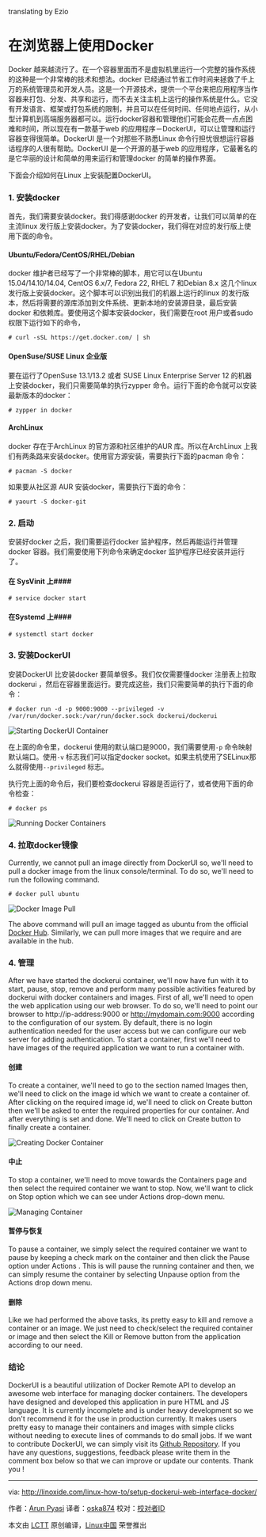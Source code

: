 translating by Ezio

在浏览器上使用Docker
================================================================================
Docker 越来越流行了。在一个容器里面而不是虚拟机里运行一个完整的操作系统的这种是一个非常棒的技术和想法。docker 已经通过节省工作时间来拯救了千上万的系统管理员和开发人员。这是一个开源技术，提供一个平台来把应用程序当作容器来打包、分发、共享和运行，而不去关注主机上运行的操作系统是什么。它没有开发语言、框架或打包系统的限制，并且可以在任何时间、任何地点运行，从小型计算机到高端服务器都可以。运行docker容器和管理他们可能会花费一点点困难和时间，所以现在有一款基于web 的应用程序－DockerUI，可以让管理和运行容器变得很简单。DockerUI 是一个对那些不熟悉Linux 命令行担忧很想运行容器话程序的人很有帮助。DockerUI 是一个开源的基于web 的应用程序，它最著名的是它华丽的设计和简单的用来运行和管理docker 的简单的操作界面。

下面会介绍如何在Linux 上安装配置DockerUI。

### 1. 安装docker ###

首先，我们需要安装docker。我们得感谢docker 的开发者，让我们可以简单的在主流linux 发行版上安装docker。为了安装docker，我们得在对应的发行版上使用下面的命令。

#### Ubuntu/Fedora/CentOS/RHEL/Debian ####

docker 维护者已经写了一个非常棒的脚本，用它可以在Ubuntu 15.04/14.10/14.04, CentOS 6.x/7, Fedora 22, RHEL 7 和Debian 8.x 这几个linux 发行版上安装docker。这个脚本可以识别出我们的机器上运行的linux 的发行版本，然后将需要的源库添加到文件系统、更新本地的安装源目录，最后安装docker 和依赖库。要使用这个脚本安装docker，我们需要在root 用户或者sudo 权限下运行如下的命令，

    # curl -sSL https://get.docker.com/ | sh

#### OpenSuse/SUSE Linux 企业版 ####

要在运行了OpenSuse 13.1/13.2 或者 SUSE Linux Enterprise Server 12 的机器上安装docker，我们只需要简单的执行zypper 命令。运行下面的命令就可以安装最新版本的docker： 

    # zypper in docker

#### ArchLinux ####

docker 存在于ArchLinux 的官方源和社区维护的AUR 库。所以在ArchLinux 上我们有两条路来安装docker。使用官方源安装，需要执行下面的pacman 命令：

    # pacman -S docker

如果要从社区源 AUR 安装docker，需要执行下面的命令：

    # yaourt -S docker-git

### 2. 启动 ###

安装好docker 之后，我们需要运行docker 监护程序，然后再能运行并管理docker 容器。我们需要使用下列命令来确定docker 监护程序已经安装并运行了。 

#### 在 SysVinit 上####

    # service docker start

#### 在Systemd 上####

    # systemctl start docker

### 3. 安装DockerUI ###

安装DockerUI 比安装docker 要简单很多。我们仅仅需要懂docker 注册表上拉取dockerui ，然后在容器里面运行。要完成这些，我们只需要简单的执行下面的命令：

    # docker run -d -p 9000:9000 --privileged -v /var/run/docker.sock:/var/run/docker.sock dockerui/dockerui

![Starting DockerUI Container](http://blog.linoxide.com/wp-content/uploads/2015/09/starting-dockerui-container.png)

在上面的命令里，dockerui 使用的默认端口是9000，我们需要使用`-p` 命令映射默认端口。使用`-v` 标志我们可以指定docker socket。如果主机使用了SELinux那么就得使用`--privileged` 标志。

执行完上面的命令后，我们要检查dockerui 容器是否运行了，或者使用下面的命令检查：

    # docker ps

![Running Docker Containers](http://blog.linoxide.com/wp-content/uploads/2015/09/running-docker-containers.png)

### 4. 拉取docker镜像 ###

Currently, we cannot pull an image directly from DockerUI so, we'll need to pull a docker image from the linux console/terminal. To do so, we'll need to run the following command.

    # docker pull ubuntu

![Docker Image Pull](http://blog.linoxide.com/wp-content/uploads/2015/10/docker-image-pull.png)

The above command will pull an image tagged as ubuntu from the official [Docker Hub][1]. Similarly, we can pull more images that we require and are available in the hub.

### 4. 管理 ###

After we have started the dockerui container, we'll now have fun with it to start, pause, stop, remove and perform many possible activities featured by dockerui with docker containers and images. First of all, we'll need to open the web application using our web browser. To do so, we'll need to point our browser to http://ip-address:9000 or http://mydomain.com:9000 according to the configuration of our system. By default, there is no login authentication needed for the user access but we can configure our web server for adding authentication. To start a container, first we'll need to have images of the required application we want to run a container with.

#### 创建 ####

To create a container, we'll need to go to the section named Images then, we'll need to click on the image id which we want to create a container of. After clicking on the required image id, we'll need to click on Create button then we'll be asked to enter the required properties for our container. And after everything is set and done. We'll need to click on Create button to finally create a container.

![Creating Docker Container](http://blog.linoxide.com/wp-content/uploads/2015/10/creating-docker-container.png)

#### 中止 ####

To stop a container, we'll need to move towards the Containers page and then select the required container we want to stop. Now, we'll want to click on Stop option which we can see under Actions drop-down menu.

![Managing Container](http://blog.linoxide.com/wp-content/uploads/2015/10/managing-container.png)

#### 暂停与恢复 ####

To pause a container, we simply select the required container we want to pause by keeping a check mark on the container and then click the Pause option under Actions . This is will pause the running container and then, we can simply resume the container by selecting Unpause option from the Actions drop down menu.

#### 删除 ####

Like we had performed the above tasks, its pretty easy to kill and remove a container or an image. We just need to check/select the required container or image and then select the Kill or Remove button from the application according to our need.

### 结论 ###

DockerUI is a beautiful utilization of Docker Remote API to develop an awesome web interface for managing docker containers. The developers have designed and developed this application in pure HTML and JS language. It is currently incomplete and is under heavy development so we don't recommend it for the use in production currently. It makes users pretty easy to manage their containers and images with simple clicks without needing to execute lines of commands to do small jobs. If we want to contribute DockerUI, we can simply visit its [Github Repository][2]. If you have any questions, suggestions, feedback please write them in the comment box below so that we can improve or update our contents. Thank you !

--------------------------------------------------------------------------------

via: http://linoxide.com/linux-how-to/setup-dockerui-web-interface-docker/

作者：[Arun Pyasi][a]
译者：[oska874](https://github.com/oska874)
校对：[校对者ID](https://github.com/校对者ID)

本文由 [LCTT](https://github.com/LCTT/TranslateProject) 原创编译，[Linux中国](https://linux.cn/) 荣誉推出

[a]:http://linoxide.com/author/arunp/
[1]:https://hub.docker.com/
[2]:https://github.com/crosbymichael/dockerui/
